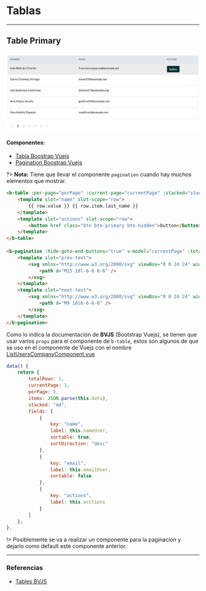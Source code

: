 
# Tablas
--------

## Table Primary

![Table Primary](../_images/table-primary.png 'Table Primary')

#### Componentes:
- [Tabla Boostrap Vuejs](https://bootstrap-vue.js.org/docs/components/table/#tables)
- [Pagination Boostrap Vuejs](https://bootstrap-vue.js.org/docs/components/pagination/#pagination)

?> **Nota:** Tiene que llevar el componente `pagination` cuando hay muchos elementos que mostrar.

```html
<b-table :per-page="perPage" :current-page="currentPage" :stacked="stacked" hover outlined :items="items" :fields="fields" :filter="filter" @filtered="onFiltered" class="table-dps my-4">
    <template slot="name" slot-scope="row">
        {{ row.value }} {{ row.item.last_name }}
    </template>
    <template slot="actions" slot-scope="row">
        <button href class="btn btn-primary btn-hidden">button</button>
    </template>
</b-table>

<b-pagination :hide-goto-end-buttons="true" v-model="currentPage" :total-rows="totalRows" :per-page="perPage" :hide-ellipsis="true" size="sm" class="my-3">
    <template slot="prev-text">
        <svg xmlns="http://www.w3.org/2000/svg" viewBox="0 0 24 24" width="16" height="16" fill="none" stroke="currentColor" stroke-width="2" stroke-linecap="round" stroke-linejoin="round" class="feather feather-chevron-left">
            <path d="M15 18l-6-6 6-6" />
        </svg>
    </template>
    <template slot="next-text">
        <svg xmlns="http://www.w3.org/2000/svg" viewBox="0 0 24 24" width="16" height="16" fill="none" stroke="currentColor" stroke-width="2" stroke-linecap="round" stroke-linejoin="round" class="feather feather-chevron-right">
            <path d="M9 18l6-6-6-6" />
        </svg>
    </template>
</b-pagination>
```

Como lo indica la documentación de **BVJS** (Bootstrap Vuejs), se tienen que usar varios `props` para el componente de `b-table`, estos son algunos de que se uso en el componente de Vuejs con el nombre [ListUsersCompanyComponent.vue](https://bitbucket.org/opteren/dps-ac/src/dev/resources/js/components/company/ListUsersCompanyComponent.vue)

```javascript
data() {
    return {
        totalRows: 1,
        currentPage: 1,
        perPage: 5,
        items: JSON.parse(this.data),
        stacked: "md",
        fields: [
            {
                key: "name",
                label: this.nameUser,
                sortable: true,
                sortDirection: "desc"
            },
            {
                key: "email",
                label: this.emailUser,
                sortable: false
            },
            {
                key: "actions",
                label: this.acctions
            }
        ]
    };
},
```

!> Posiblemente se va a realizar un componente para la paginacion y dejarlo como default este componente anterior.


---

### Referencias
- [Tables BVJS](https://bootstrap-vue.js.org/docs/components/table/#tables)